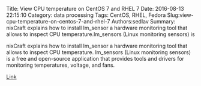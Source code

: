 Title: View CPU temperature on CentOS 7 and RHEL 7
Date: 2016-08-13 22:15:10
Category: data processing
Tags: CentOS, RHEL, Fedora
Slug:view-cpu-temperature-on-centos-7-and-rhel-7
Authors:sedlav
Summary: nixCraft explains how to install lm_sensor a hardware monitoring tool that allows to inspect CPU temperature.lm_sensors (Linux monitoring sensors) is

nixCraft explains how to install lm_sensor a hardware monitoring tool that allows to inspect CPU temperature.
lm_sensors (Linux monitoring sensors) is a free and open-source application that provides tools and drivers for monitoring temperatures, voltage, and fans.

[Link](http://www.cyberciti.biz/faq/howto-view-cpu-temperature-on-rhel7-centos-linux-7/)
